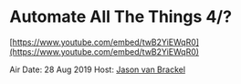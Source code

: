 # Automate All The Things 4/?

[https://www.youtube.com/embed/twB2YiEWqR0](https://www.youtube.com/embed/twB2YiEWqR0)

Air Date: 28 Aug 2019
Host: [Jason van Brackel](twitter.com/jasonvanbrackel)